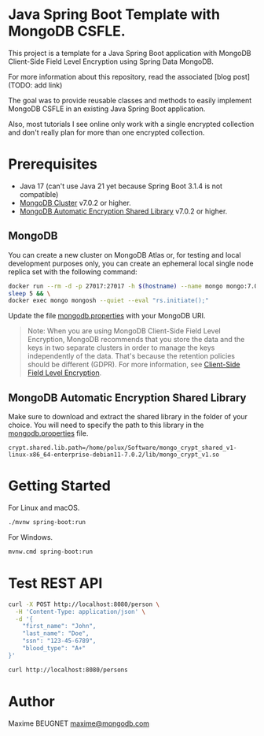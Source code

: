 # Java Spring Boot Template with MongoDB CSFLE.

This project is a template for a Java Spring Boot application with MongoDB Client-Side Field Level Encryption using
Spring Data MongoDB.

For more information about this repository, read the associated [blog post](TODO: add link)

The goal was to provide reusable classes and methods to easily implement MongoDB CSFLE in an existing Java Spring Boot
application.

Also, most tutorials I see online only work with a single encrypted collection and don't really plan for more than one
encrypted collection.

# Prerequisites

- Java 17 (can't use Java 21 yet because Spring Boot 3.1.4 is not compatible)
- [MongoDB Cluster](https://www.mongodb.com/atlas/database) v7.0.2 or higher.
- [MongoDB Automatic Encryption Shared Library](https://www.mongodb.com/docs/manual/core/queryable-encryption/reference/shared-library/#download-the-automatic-encryption-shared-library)
  v7.0.2 or higher.

## MongoDB

You can create a new cluster on MongoDB Atlas or, for testing and local development purposes only, you can create an
ephemeral local single node replica set with the following command:

```bash
docker run --rm -d -p 27017:27017 -h $(hostname) --name mongo mongo:7.0.2 --replSet=RS && \
sleep 5 && \
docker exec mongo mongosh --quiet --eval "rs.initiate();"
```

Update the file [mongodb.properties](src%2Fmain%2Fresources%2Fmongodb.properties) with your MongoDB URI.

> Note: When you are using MongoDB Client-Side Field Level Encryption, MongoDB recommends that you store the data and
> the keys in two separate clusters in order to manage the keys independently of the data. That's because the retention
> policies should be different (GDPR). For more information,
> see [Client-Side Field Level Encryption](https://docs.mongodb.com/manual/core/security-client-side-encryption/).

## MongoDB Automatic Encryption Shared Library

Make sure to download and extract the shared library in the folder of your choice.
You will need to specify the path to this library in
the [mongodb.properties](src%2Fmain%2Fresources%2Fmongodb.properties) file.

```properties
crypt.shared.lib.path=/home/polux/Software/mongo_crypt_shared_v1-linux-x86_64-enterprise-debian11-7.0.2/lib/mongo_crypt_v1.so
```

# Getting Started

For Linux and macOS.
```bash
./mvnw spring-boot:run
```

For Windows.
```bash
mvnw.cmd spring-boot:run
```

# Test REST API

```bash
curl -X POST http://localhost:8080/person \
  -H 'Content-Type: application/json' \
  -d '{
    "first_name": "John",
    "last_name": "Doe",
    "ssn": "123-45-6789",
    "blood_type": "A+"
}'
```

```bash
curl http://localhost:8080/persons
```

# Author

Maxime BEUGNET <maxime@mongodb.com>
